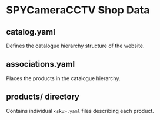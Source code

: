 # SPYCameraCCTV Shop Data

## catalog.yaml
Defines the catalogue hierarchy structure of the website.

## associations.yaml
Places the products in the catalogue hierarchy.

## products/ directory
Contains individual `<sku>.yaml` files describing each product.
